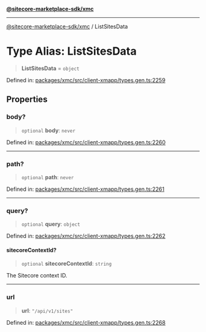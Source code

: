 [**@sitecore-marketplace-sdk/xmc**](../README.md)

***

[@sitecore-marketplace-sdk/xmc](../README.md) / ListSitesData

# Type Alias: ListSitesData

> **ListSitesData** = `object`

Defined in: [packages/xmc/src/client-xmapp/types.gen.ts:2259](https://github.com/Sitecore/sitecore-marketplace-sdk/blob/af886e6134b8d1079ef5b8ef70b7eb2f1d9c8aeb/packages/xmc/src/client-xmapp/types.gen.ts#L2259)

## Properties

### body?

> `optional` **body**: `never`

Defined in: [packages/xmc/src/client-xmapp/types.gen.ts:2260](https://github.com/Sitecore/sitecore-marketplace-sdk/blob/af886e6134b8d1079ef5b8ef70b7eb2f1d9c8aeb/packages/xmc/src/client-xmapp/types.gen.ts#L2260)

***

### path?

> `optional` **path**: `never`

Defined in: [packages/xmc/src/client-xmapp/types.gen.ts:2261](https://github.com/Sitecore/sitecore-marketplace-sdk/blob/af886e6134b8d1079ef5b8ef70b7eb2f1d9c8aeb/packages/xmc/src/client-xmapp/types.gen.ts#L2261)

***

### query?

> `optional` **query**: `object`

Defined in: [packages/xmc/src/client-xmapp/types.gen.ts:2262](https://github.com/Sitecore/sitecore-marketplace-sdk/blob/af886e6134b8d1079ef5b8ef70b7eb2f1d9c8aeb/packages/xmc/src/client-xmapp/types.gen.ts#L2262)

#### sitecoreContextId?

> `optional` **sitecoreContextId**: `string`

The Sitecore context ID.

***

### url

> **url**: `"/api/v1/sites"`

Defined in: [packages/xmc/src/client-xmapp/types.gen.ts:2268](https://github.com/Sitecore/sitecore-marketplace-sdk/blob/af886e6134b8d1079ef5b8ef70b7eb2f1d9c8aeb/packages/xmc/src/client-xmapp/types.gen.ts#L2268)
